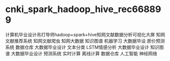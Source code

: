 # cnki_spark_hadoop_hive_rec668899
计算机毕业设计吊打导师hadoop+spark+hive知网文献数据分析可视化大屏 知网文献推荐系统 知网文献爬虫 知网大数据 知识图谱 机器学习 大数据毕设 房价预测系统 数据仓库 大数据毕业设计 文本分类 LSTM情感分析 大数据毕业设计 知识图谱 大数据毕业设计 预测系统 实时计算 离线计算 数据仓库 人工智能 神经网络

